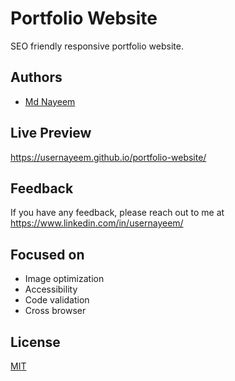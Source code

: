 
# Portfolio Website

SEO friendly responsive portfolio website.


## Authors

- [Md Nayeem](https://www.github.com/usernayeem)


## Live Preview

https://usernayeem.github.io/portfolio-website/


## Feedback

If you have any feedback, please reach out to me at https://www.linkedin.com/in/usernayeem/


## Focused on

- Image optimization
- Accessibility
- Code validation
- Cross browser


## License

[MIT](LICENSE)
